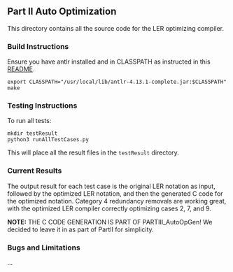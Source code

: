 ## Part II Auto Optimization

This directory contains all the source code for the LER optimizing compiler.  
### Build Instructions
Ensure you have antlr installed and in CLASSPATH as instructed in this [README](https://github.com/bradenhelmer/CSC766-course-project/blob/main/PartII_AutoOpt/README-2stu.txt).
```
export CLASSPATH="/usr/local/lib/antlr-4.13.1-complete.jar:$CLASSPATH"
make
```
### Testing Instructions
To run all tests:
```
mkdir testResult
python3 runAllTestCases.py
```
This will place all the result files in the `testResult` directory.

### Current Results
The output result for each test case is the original LER notation as input, followed by the optimized LER notation, and then the generated C code for the optimized notation. Category 4 redundancy removals are working great, with the optimized LER compiler correctly optimizing cases 2, 7, and 9. 

<strong>NOTE:</strong> THE C CODE GENERATION IS PART OF PARTIII_AutoOpGen! We decided to leave it in as part of PartII for simplicity.

### Bugs and Limitations
...
